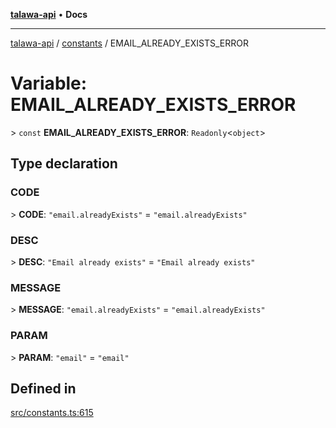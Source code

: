 [**talawa-api**](../../README.md) • **Docs**

***

[talawa-api](../../modules.md) / [constants](../README.md) / EMAIL\_ALREADY\_EXISTS\_ERROR

# Variable: EMAIL\_ALREADY\_EXISTS\_ERROR

\> `const` **EMAIL\_ALREADY\_EXISTS\_ERROR**: `Readonly`\<`object`\>

## Type declaration

### CODE

\> **CODE**: `"email.alreadyExists"` = `"email.alreadyExists"`

### DESC

\> **DESC**: `"Email already exists"` = `"Email already exists"`

### MESSAGE

\> **MESSAGE**: `"email.alreadyExists"` = `"email.alreadyExists"`

### PARAM

\> **PARAM**: `"email"` = `"email"`

## Defined in

[src/constants.ts:615](https://github.com/PalisadoesFoundation/talawa-api/blob/d0c167bb942c4778fba221c2cdd27665fc7dbf61/src/constants.ts#L615)
